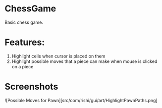 # ChessGame

Basic chess game. 

# Features:

1. Highlight cells when cursor is placed on them
2. Highlight possible moves that a piece can make when mouse is clicked on a piece

# Screenshots

![Possible Moves for Pawn][src/com/rishi/gui/art/HighlightPawnPaths.png]
